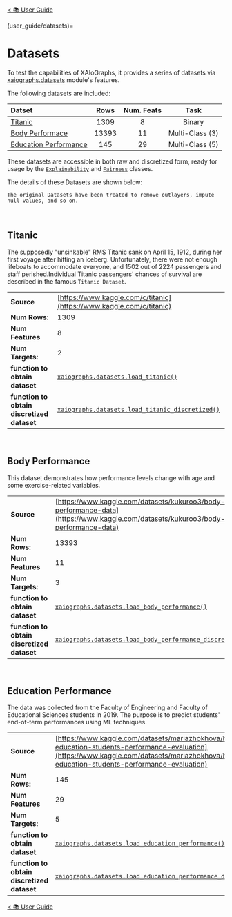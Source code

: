 [< 📚 User Guide](user_guide/user_guide)

(user_guide/datasets)=
# Datasets

To test the capabilities of XAIoGraphs, it provides a series of datasets via 
[xaiographs.datasets](../api_reference/datasets.md) module's features.

The following datasets are included:

| Datset                                          | Rows  | Num. Feats |      Task       |
|:------------------------------------------------|:-----:|:----------:|:---------------:|
| [Titanic](#titanic)                             | 1309  |     8      |     Binary      |
| [Body Performace](#body-performance)            | 13393 |     11     | Multi-Class (3) | 
| [Education Performance](#education-performance) |  145  |     29     | Multi-Class (5) |

[//]: # (| [Compas]&#40;#compas&#41;                               | ????  |    ????    |     Binary      |)

These datasets are accessible in both raw and discretized form, ready for usage by the 
[`Explainability`](../api_reference/explainability.md)  and [`Fairness`](../api_reference/fairness.md) classes.

The details of these Datasets are shown below:

```{note}
The original Datasets have been treated to remove outlayers, impute null values, and so on.
```

&nbsp;

## Titanic


The supposedly "unsinkable" RMS Titanic sank on April 15, 1912, during her first voyage after hitting an iceberg. 
Unfortunately, there were not enough lifeboats to accommodate everyone, and 1502 out of 2224 passengers and staff 
perished.Individual Titanic passengers' chances of survival are described in the famous `Titanic Dataset`.



|                                              |                                                                                                                               |
|----------------------------------------------|-------------------------------------------------------------------------------------------------------------------------------|
| **Source**                                   | [https://www.kaggle.com/c/titanic](https://www.kaggle.com/c/titanic)                                                          |
| **Num Rows:**                                | 1309                                                                                                                          |
| **Num Features**                             | 8                                                                                                                             |
| **Num Targets:**                             | 2                                                                                                                             |
| **function to obtain dataset**               | [`xaiographs.datasets.load_titanic()`](../api_reference/datasets.md#xaiographs.datasets.load_titanic)                         | 
| **function to obtain discretized dataset**   | [`xaiographs.datasets.load_titanic_discretized()`](../api_reference/datasets.md#xaiographs.datasets.load_titanic_discretized) |




[//]: # (&nbsp;)

[//]: # (## Compas)

[//]: # ()
[//]: # (|                                              |                                                                                                   |)

[//]: # (|----------------------------------------------|---------------------------------------------------------------------------------------------------|)

[//]: # (| **Source**                                   | [https://github.com/propublica/compas-analysis]&#40;https://github.com/propublica/compas-analysis&#41;    |)

[//]: # (| **Num Rows:**                                | TBD                                                                                               |)

[//]: # (| **Num Features**                             | TBD                                                                                               |)

[//]: # (| **Num Targets:**                             | TBD                                                                                               |)

[//]: # (| **function to obtain dataset**               | [`xaiographs.datasets.TBD&#40;&#41;`]&#40;../api_reference/datasets.md#xaiographs.datasets.TBD&#41;               | )

[//]: # (| **function to obtain discretized dataset**   | [`xaiographs.datasets.TBD&#40;&#41;`]&#40;../api_reference/datasets.md#xaiographs.datasets.TBD&#41;               |)


&nbsp;
## Body Performance


This dataset demonstrates how performance levels change with age and some exercise-related variables.

|                                              |                                                                                                                                                 |
|----------------------------------------------|-------------------------------------------------------------------------------------------------------------------------------------------------|
| **Source**                                   | [https://www.kaggle.com/datasets/kukuroo3/body-performance-data](https://www.kaggle.com/datasets/kukuroo3/body-performance-data)                |
| **Num Rows:**                                | 13393                                                                                                                                           |
| **Num Features**                             | 11                                                                                                                                              |
| **Num Targets:**                             | 3                                                                                                                                               |
| **function to obtain dataset**               | [`xaiographs.datasets.load_body_performance()`](../api_reference/datasets.md#xaiographs.datasets.load_body_performance)                         | 
| **function to obtain discretized dataset**   | [`xaiographs.datasets.load_body_performance_discretized()`](../api_reference/datasets.md#xaiographs.datasets.load_body_performance_discretized) |


&nbsp;
## Education Performance

The data was collected from the Faculty of Engineering and Faculty of Educational Sciences students in 2019. The 
purpose is to predict students' end-of-term performances using ML techniques.

|                                              |                                                                                                                                                                                                  |
|----------------------------------------------|--------------------------------------------------------------------------------------------------------------------------------------------------------------------------------------------------|
| **Source**                                   | [https://www.kaggle.com/datasets/mariazhokhova/higher-education-students-performance-evaluation](https://www.kaggle.com/datasets/mariazhokhova/higher-education-students-performance-evaluation) |
| **Num Rows:**                                | 145                                                                                                                                                                                              |
| **Num Features**                             | 29                                                                                                                                                                                               |
| **Num Targets:**                             | 5                                                                                                                                                                                                |
| **function to obtain dataset**               | [`xaiographs.datasets.load_education_performance()`](../api_reference/datasets.md#xaiographs.datasets.load_education_performance)                                                                | 
| **function to obtain discretized dataset**   | [`xaiographs.datasets.load_education_performance_discretized()`](../api_reference/datasets.md#xaiographs.datasets.load_education_performance_discretized)                                        |


[< 📚 User Guide](user_guide/user_guide)
